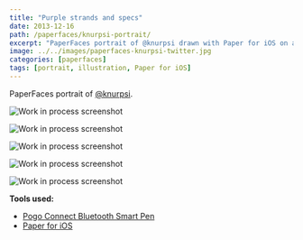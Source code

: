 ```yaml
---
title: "Purple strands and specs"
date: 2013-12-16
path: /paperfaces/knurpsi-portrait/
excerpt: "PaperFaces portrait of @knurpsi drawn with Paper for iOS on an iPad."
image: ../../images/paperfaces-knurpsi-twitter.jpg
categories: [paperfaces]
tags: [portrait, illustration, Paper for iOS]
---
```


PaperFaces portrait of [@knurpsi](https://twitter.com/knurpsi).

![Work in process screenshot](../../images/paperfaces-knurpsi-process-1-lg.jpg)

![Work in process screenshot](../../images/paperfaces-knurpsi-process-2-lg.jpg)

![Work in process screenshot](../../images/paperfaces-knurpsi-process-3-lg.jpg)

![Work in process screenshot](../../images/paperfaces-knurpsi-process-4-lg.jpg)

![Work in process screenshot](../../images/paperfaces-knurpsi-process-5-lg.jpg)

**Tools used:**

- [Pogo Connect Bluetooth Smart Pen](https://www.amazon.com/gp/product/B009K448L4/ref=as_li_ss_tl?ie=UTF8&camp=1789&creative=390957&creativeASIN=B009K448L4&linkCode=as2&tag=mademist-20)
- [Paper for iOS](https://paper.bywetransfer.com/)
